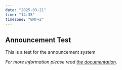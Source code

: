 ```yaml
---
date: "2025-03-21"
time: "14:35"
timezone: "GMT+2"
---
```


## Announcement Test
This is a test for the announcement system

*For more information please read [the documentation](https://thatsinewave.github.io/CDA-Project/pages/discord-bot.html).*